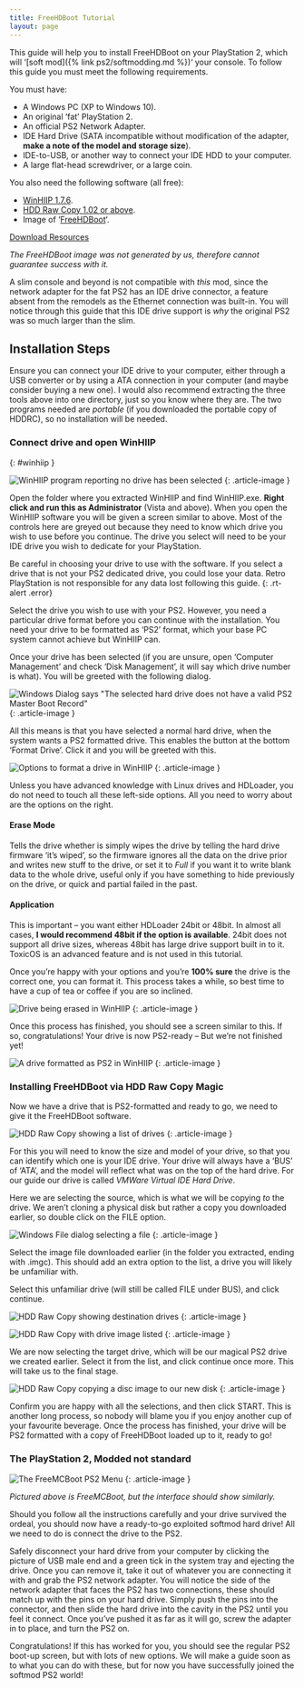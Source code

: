 ```yaml
---
title: FreeHDBoot Tutorial
layout: page
---
```


This guide will help you to install FreeHDBoot on your PlayStation 2, which will ‘[soft mod]({% link ps2/softmodding.md %})‘ your console. To follow this guide you must meet the following requirements.

You must have:

* A Windows PC (XP to Windows 10).
* An original ‘fat’ PlayStation 2.
* An official PS2 Network Adapter.
* IDE Hard Drive (SATA incompatible without modification of the adapter, **make a note of the model and storage size**).
* IDE-to-USB, or another way to connect your IDE HDD to your computer.
* A large flat-head screwdriver, or a large coin.

You also need the following software (all free):

* [WinHIIP 1.7.6](http://sksapps.com/index.php?page=hd.html).
* [HDD Raw Copy 1.02 or above](http://hddguru.com/software/HDD-Raw-Copy-Tool/).
* Image of ‘[FreeHDBoot](https://drive.google.com/file/d/1FZneZpth1b91F-MjT8QSvJrw6XhI0ho8/view?usp=sharing)‘.

<div class="text-center">
	<p class="rt-button"><a href="https://drive.google.com/drive/folders/1vxG80s7Qhk5XSS0YIAZf216Gf8_1Pq3v?usp=sharing">Download Resources</a></p>
</div>

_The FreeHDBoot image was not generated by us, therefore cannot guarantee success with it._

A slim console and beyond is not compatible with _this_ mod, since the network adapter for the fat PS2 has an IDE drive connector, a feature absent from the remodels as the Ethernet connection was built-in. You will notice through this guide that this IDE drive support is _why_ the original PS2 was so much larger than the slim.

## Installation Steps

Ensure you can connect your IDE drive to your computer, either through a USB converter or by using a ATA connection in your computer (and maybe consider buying a new one). I would also recommend extracting the three tools above into one directory, just so you know where they are. The two programs needed are _portable_ (if you downloaded the portable copy of HDDRC), so no installation will be needed.

### Connect drive and open WinHIIP
{: #winhiip }

![WinHIIP program reporting no drive has been selected](/assets/img/Screen-Shot-2016-09-04-at-21.32.58.webp)
{: .article-image }

Open the folder where you extracted WinHIIP and find WinHIIP.exe. **Right click and run this as Administrator** (Vista and above). When you open the WinHIIP software you will be given a screen similar to above. Most of the controls here are greyed out because they need to know which drive you wish to use before you continue. The drive you select will need to be your IDE drive you wish to dedicate for your PlayStation.

Be careful in choosing your drive to use with the software. If you select a drive that is not your PS2 dedicated drive, you could lose your data. Retro PlayStation is not responsible for any data lost following this guide.
{: .rt-alert .error}

Select the drive you wish to use with your PS2. However, you need a particular drive format before you can continue with the installation. You need your drive to be formatted as ‘PS2’ format, which your base PC system cannot achieve but WinHIIP can.

Once your drive has been selected (if you are unsure, open ‘Computer Management’ and check ‘Disk Management’, it will say which drive number is what). You will be greeted with the following dialog.

![Windows Dialog says "The selected hard drive does not have a valid PS2 Master Boot Record"](/assets/img/Screen-Shot-2016-09-04-at-22.45.22.webp)
{: .article-image }

All this means is that you have selected a normal hard drive, when the system wants a PS2 formatted drive. This enables the button at the bottom ‘Format Drive’. Click it and you will be greeted with this.

![Options to format a drive in WinHIIP](/assets/img/Screen-Shot-2016-09-04-at-22.45.35.webp)
{: .article-image }

Unless you have advanced knowledge with Linux drives and HDLoader, you do not need to touch all these left-side options. All you need to worry about are the options on the right.

#### Erase Mode

Tells the drive whether is simply wipes the drive by telling the hard drive firmware ‘it’s wiped’, so the firmware ignores all the data on the drive prior and writes new stuff to the drive, or set it to _Full_ if you want it to write blank data to the whole drive, useful only if you have something to hide previously on the drive, or quick and partial failed in the past.

#### Application

This is important – you want either HDLoader 24bit or 48bit. In almost all cases, **I would recommend 48bit if the option is available**. 24bit does not support all drive sizes, whereas 48bit has large drive support built in to it. ToxicOS is an advanced feature and is not used in this tutorial.

Once you’re happy with your options and you’re **100% sure** the drive is the correct one, you can format it. This process takes a while, so best time to have a cup of tea or coffee if you are so inclined.

![Drive being erased in WinHIIP](/assets/img/Screen-Shot-2016-09-04-at-22.58.39.webp)
{: .article-image }

Once this process has finished, you should see a screen similar to this. If so, congratulations! Your drive is now PS2-ready – But we’re not finished yet!

![A drive formatted as PS2 in WinHIIP](/assets/img/Screen-Shot-2016-09-04-at-23.13.24.webp)
{: .article-image }

### Installing FreeHDBoot via HDD Raw Copy Magic

Now we have a drive that is PS2-formatted and ready to go, we need to give it the FreeHDBoot software.

![HDD Raw Copy showing a list of drives](/assets/img/Screen-Shot-2016-09-04-at-23.18.38.webp)
{: .article-image }

For this you will need to know the size and model of your drive, so that you can identify which one is your IDE drive. Your drive will always have a ‘BUS’ of ‘ATA’, and the model will reflect what was on the top of the hard drive. For our guide our drive is called _VMWare Virtual IDE Hard Drive_.

Here we are selecting the source, which is what we will be copying _to_ the drive. We aren’t cloning a physical disk but rather a copy you downloaded earlier, so double click on the FILE option.

![Windows File dialog selecting a file](/assets/img/Screen-Shot-2016-09-04-at-23.19.38.webp)
{: .article-image }

Select the image file downloaded earlier (in the folder you extracted, ending with .imgc). This should add an extra option to the list, a drive you will likely be unfamiliar with.

Select this unfamiliar drive (will still be called FILE under BUS), and click continue.

![HDD Raw Copy showing destination drives](/assets/img/Screen-Shot-2016-09-04-at-23.19.59.webp)
{: .article-image }

![HDD Raw Copy with drive image listed](/assets/img/Screen-Shot-2016-09-04-at-23.19.45.webp)
{: .article-image }

We are now selecting the target drive, which will be our magical PS2 drive we created earlier. Select it from the list, and click continue once more. This will take us to the final stage.

![HDD Raw Copy copying a disc image to our new disk](/assets/img/Screen-Shot-2016-09-04-at-23.20.15.webp)
{: .article-image }

Confirm you are happy with all the selections, and then click START. This is another long process, so nobody will blame you if you enjoy another cup of your favourite beverage. Once the process has finished, your drive will be PS2 formatted with a copy of FreeHDBoot loaded up to it, ready to go!

### The PlayStation 2, Modded not standard

![The FreeMCBoot PS2 Menu](/assets/img/DSC_0001_O.jpg)
{: .article-image }

_Pictured above is FreeMCBoot, but the interface should show similarly._

Should you follow all the instructions carefully and your drive survived the ordeal, you should now have a ready-to-go exploited softmod hard drive! All we need to do is connect the drive to the PS2.

Safely disconnect your hard drive from your computer by clicking the picture of USB male end and a green tick in the system tray and ejecting the drive. Once you can remove it, take it out of whatever you are connecting it with and grab the PS2 network adapter. You will notice the side of the network adapter that faces the PS2 has two connections, these should match up with the pins on your hard drive. Simply push the pins into the connector, and then slide the hard drive into the cavity in the PS2 until you feel it connect. Once you’ve pushed it as far as it will go, screw the adapter in to place, and turn the PS2 on.

Congratulations! If this has worked for you, you should see the regular PS2 boot-up screen, but with lots of new options. We will make a guide soon as to what you can do with these, but for now you have successfully joined the softmod PS2 world!
